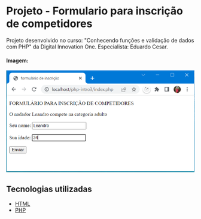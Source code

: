 # Projeto - Formulario para inscrição de competidores

Projeto desenvolvido no curso: "Conhecendo funções e validação de dados com PHP" da Digital Innovation One.  Especialista: Eduardo Cesar.

#### Imagem:

<img src=".\img\img01.png"  />


## Tecnologias utilizadas

- [HTML](https://www.w3schools.com/html/default.asp)
- [PHP](https://www.php.net/)
